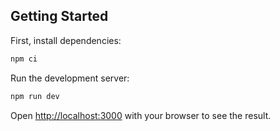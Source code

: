 ## Getting Started

First, install dependencies:

```bash
npm ci
```

Run the development server:

```bash
npm run dev
```

Open [http://localhost:3000](http://localhost:3000) with your browser to see the result.
